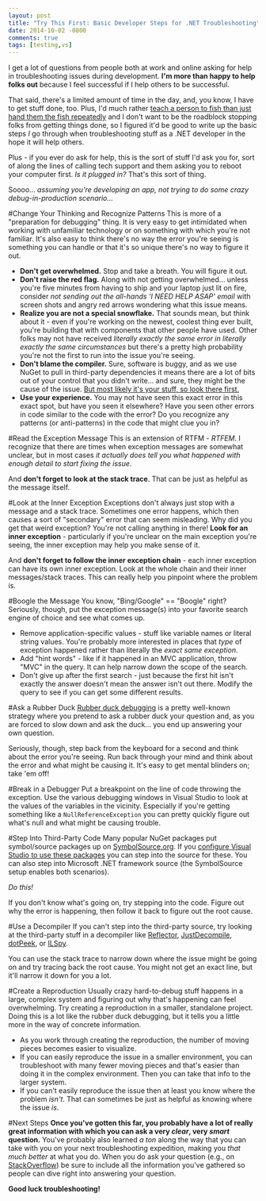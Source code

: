 ```yaml
---
layout: post
title: "Try This First: Basic Developer Steps for .NET Troubleshooting"
date: 2014-10-02 -0800
comments: true
tags: [testing,vs]
---
```

I get a lot of questions from people both at work and online asking for help in troubleshooting issues during development. **I'm more than happy to help folks out** because I feel successful if I help others to be successful.

That said, there's a limited amount of time in the day, and, you know, I have to get stuff done, too. Plus, I'd much rather [teach a person to fish than just hand them the fish repeatedly](http://www.phrases.org.uk/meanings/give-a-man-a-fish.html) and I don't want to be the roadblock stopping folks from getting things done, so I figured it'd be good to write up the basic steps *I* go through when troubleshooting stuff as a .NET developer in the hope it will help others.

Plus - if you ever do ask for help, this is the sort of stuff I'd ask you for, sort of along the lines of calling tech support and them asking you to reboot your computer first. *Is it plugged in?* That's this sort of thing.

Soooo... *assuming you're developing an app, not trying to do some crazy debug-in-production scenario...*

#Change Your Thinking and Recognize Patterns
This is more of a "preparation for debugging" thing. It is very easy to get intimidated when working with unfamiliar technology or on something with which you're not familiar. It's also easy to think there's no way the error you're seeing is something you can handle or that it's so unique there's no way to figure it out.

- **Don't get overwhelmed.** Stop and take a breath. You will figure it out.
- **Don't raise the red flag.** Along with not getting overwhelmed... unless you're five minutes from having to ship and your laptop just lit on fire, consider *not sending out the all-hands 'I NEED HELP ASAP' email* with screen shots and angry red arrows wondering what this issue means.
- **Realize you are not a special snowflake.** That sounds mean, but think about it - even if you're working on the newest, coolest thing ever built, you're building that with components that other people have used. Other folks may not have received *literally exactly the same error in literally exactly the same circumstances* but there's a pretty high probability you're not the first to run into the issue you're seeing.
- **Don't blame the compiler.** Sure, software is buggy, and as we use NuGet to pull in third-party dependencies it means there are a lot of bits out of your control that you didn't write... and sure, they might be the cause of the issue. [But most likely it's your stuff, so look there first.](http://blog.codinghorror.com/the-first-rule-of-programming-its-always-your-fault/)
- **Use your experience.** You may not have seen this exact error in this exact spot, but have you seen it elsewhere? Have you seen other errors in code similar to the code with the error? Do you recognize any patterns (or anti-patterns) in the code that might clue you in?

#Read the Exception Message
This is an extension of RTFM - *RTFEM*. I recognize that there are times when exception messages are somewhat unclear, but in most cases *it actually does tell you what happened with enough detail to start fixing the issue*.

And **don't forget to look at the stack trace**. That can be just as helpful as the message itself.

#Look at the Inner Exception
Exceptions don't always just stop with a message and a stack trace. Sometimes one error happens, which then causes a sort of "secondary" error that can seem misleading. Why did you get that weird exception? You're not calling anything in there! **Look for an inner exception** - particularly if you're unclear on the main exception you're seeing, the inner exception may help you make sense of it.

And **don't forget to follow the inner exception chain** - each inner exception can have its own inner exception. Look at the whole chain and their inner messages/stack traces. This can really help you pinpoint where the problem is.

#Boogle the Message
You know, "Bing/Google" == "Boogle" right? Seriously, though, put the exception message(s) into your favorite search engine of choice and see what comes up.

- Remove application-specific values - stuff like variable names or literal string values. You're probably more interested in places that *type* of exception happened rather than literally the *exact same exception*.
- Add "hint words" - like if it happened in an MVC application, throw "MVC" in the query. It can help narrow down the scope of the search.
- Don't give up after the first search - just because the first hit isn't exactly the answer doesn't mean the answer isn't out there. Modify the query to see if you can get some different results.

#Ask a Rubber Duck
[Rubber duck debugging](http://en.wikipedia.org/wiki/Rubber_duck_debugging) is a pretty well-known strategy where you pretend to ask a rubber duck your question and, as you are forced to slow down and ask the duck... you end up answering your own question.

Seriously, though, step back from the keyboard for a second and think about the error you're seeing. Run back through your mind and think about the error and what might be causing it. It's easy to get mental blinders on; take 'em off!

#Break in a Debugger
Put a breakpoint on the line of code throwing the exception. Use the various debugging windows in Visual Studio to look at the values of the variables in the vicinity. Especially if you're getting something like a `NullReferenceException` you can pretty quickly figure out what's null and what might be causing trouble.

#Step Into Third-Party Code
Many popular NuGet packages put symbol/source packages up on [SymbolSource.org](http://www.symbolsource.org). If you [configure Visual Studio to use these packages](http://www.symbolsource.org/Public/Home/VisualStudio) you can step into the source for these. You can also step into Microsoft .NET framework source (the SymbolSource setup enables both scenarios).

*Do this!*

If you don't know what's going on, try stepping into the code. Figure out why the error is happening, then follow it back to figure out the root cause.

#Use a Decompiler
If you can't step into the third-party source, try looking at the third-party stuff in a decompiler like [Reflector](http://www.red-gate.com/products/dotnet-development/reflector/), [JustDecompile](http://www.telerik.com/products/decompiler.aspx), [dotPeek](http://www.jetbrains.com/decompiler/), or [ILSpy](http://ilspy.net/).

You can use the stack trace to narrow down where the issue might be going on and try tracing back the root cause. You might not get an exact line, but it'll narrow it down for you a lot.

#Create a Reproduction
Usually crazy hard-to-debug stuff happens in a large, complex system and figuring out why that's happening can feel overwhelming. Try creating a reproduction in a smaller, standalone project. Doing this is a lot like the rubber duck debugging, but it tells you a little more in the way of concrete information.

- As you work through creating the reproduction, the number of moving pieces becomes easier to visualize.
- If you can easily reproduce the issue in a smaller environment, you can troubleshoot with many fewer moving pieces and that's easier than doing it in the complex environment. Then you can take that info to the larger system.
- If you can't easily reproduce the issue then at least you know where the problem *isn't*. That can sometimes be just as helpful as knowing where the issue *is*.

#Next Steps
**Once you've gotten this far, you probably have a lot of really great information with which you can ask a very *clear*, very *smart* question.** You've probably also learned *a ton* along the way that you can take with you on your next troubleshooting expedition, making you *that much better* at what you do. When you do ask your question (e.g., on [StackOverflow](http://stackoverflow.com)) be sure to include all the information you've gathered so people can dive right into answering your question.

**Good luck troubleshooting!**

